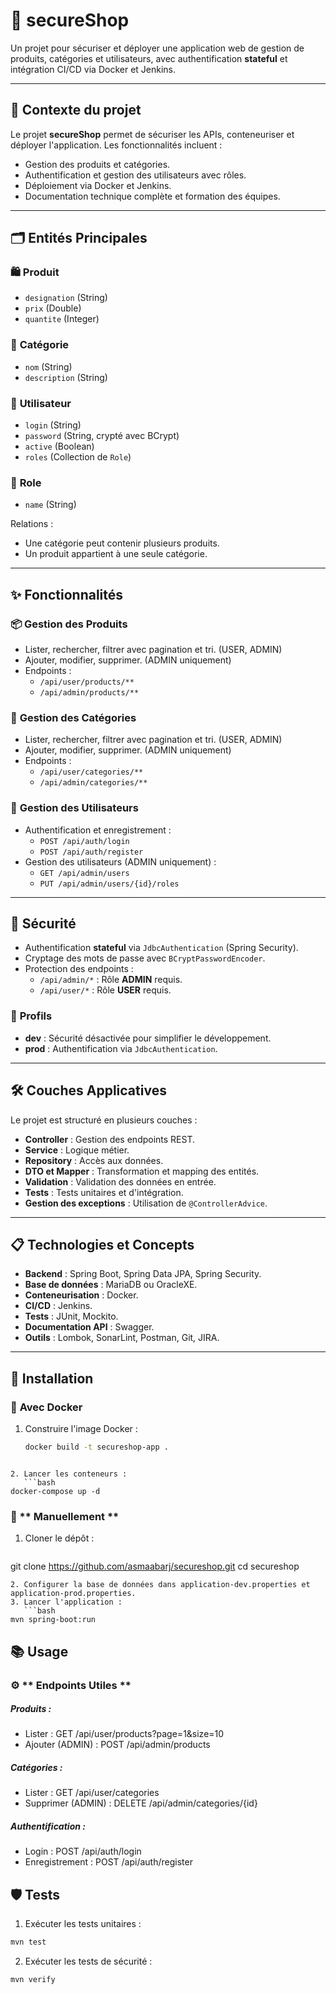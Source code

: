 # 🛒 secureShop

Un projet pour sécuriser et déployer une application web de gestion de produits, catégories et utilisateurs, avec authentification **stateful** et intégration CI/CD via Docker et Jenkins.

---

## 🌟 **Contexte du projet**

Le projet **secureShop** permet de sécuriser les APIs, conteneuriser et déployer l'application. Les fonctionnalités incluent :
- Gestion des produits et catégories.
- Authentification et gestion des utilisateurs avec rôles.
- Déploiement via Docker et Jenkins.
- Documentation technique complète et formation des équipes.

---

## 🗂️ **Entités Principales**

### 🛍️ **Produit**
- `designation` (String)
- `prix` (Double)
- `quantite` (Integer)

### 📂 **Catégorie**
- `nom` (String)
- `description` (String)

### 👤 **Utilisateur**
- `login` (String)
- `password` (String, crypté avec BCrypt)
- `active` (Boolean)
- `roles` (Collection de `Role`)

### 🛑 **Role**
- `name` (String)

Relations :
- Une catégorie peut contenir plusieurs produits.
- Un produit appartient à une seule catégorie.

---

## ✨ **Fonctionnalités**

### 📦 **Gestion des Produits**
- Lister, rechercher, filtrer avec pagination et tri. (USER, ADMIN)
- Ajouter, modifier, supprimer. (ADMIN uniquement)
- Endpoints :
  - `/api/user/products/**`
  - `/api/admin/products/**`

### 📂 **Gestion des Catégories**
- Lister, rechercher, filtrer avec pagination et tri. (USER, ADMIN)
- Ajouter, modifier, supprimer. (ADMIN uniquement)
- Endpoints :
  - `/api/user/categories/**`
  - `/api/admin/categories/**`

### 👥 **Gestion des Utilisateurs**
- Authentification et enregistrement :
  - `POST /api/auth/login`
  - `POST /api/auth/register`
- Gestion des utilisateurs (ADMIN uniquement) :
  - `GET /api/admin/users`
  - `PUT /api/admin/users/{id}/roles`

---

## 🔐 **Sécurité**

- Authentification **stateful** via `JdbcAuthentication` (Spring Security).
- Cryptage des mots de passe avec `BCryptPasswordEncoder`.
- Protection des endpoints :
  - `/api/admin/*` : Rôle **ADMIN** requis.
  - `/api/user/*` : Rôle **USER** requis.

### 🔄 **Profils**
- **dev** : Sécurité désactivée pour simplifier le développement.
- **prod** : Authentification via `JdbcAuthentication`.

---

## 🛠️ **Couches Applicatives**

Le projet est structuré en plusieurs couches :
- **Controller** : Gestion des endpoints REST.
- **Service** : Logique métier.
- **Repository** : Accès aux données.
- **DTO et Mapper** : Transformation et mapping des entités.
- **Validation** : Validation des données en entrée.
- **Tests** : Tests unitaires et d'intégration.
- **Gestion des exceptions** : Utilisation de `@ControllerAdvice`.

---

## 📋 **Technologies et Concepts**

- **Backend** : Spring Boot, Spring Data JPA, Spring Security.
- **Base de données** : MariaDB ou OracleXE.
- **Conteneurisation** : Docker.
- **CI/CD** : Jenkins.
- **Tests** : JUnit, Mockito.
- **Documentation API** : Swagger.
- **Outils** : Lombok, SonarLint, Postman, Git, JIRA.

---

## 🚀 **Installation**

### 🐳 **Avec Docker**
1. Construire l'image Docker :
   ```bash
   docker build -t secureshop-app .
```

2. Lancer les conteneurs :
   ```bash
docker-compose up -d
```
### 🔧 ** Manuellement **
1. Cloner le dépôt :
   ```bash
git clone https://github.com/asmaabarj/secureshop.git
cd secureshop
```
2. Configurer la base de données dans application-dev.properties et application-prod.properties.
3. Lancer l'application :
   ```bash
mvn spring-boot:run
```
## 📚 **Usage**
### ⚙️ ** Endpoints Utiles **
##### Produits :  
- Lister : GET /api/user/products?page=1&size=10
- Ajouter (ADMIN) : POST /api/admin/products
##### Catégories :
- Lister : GET /api/user/categories
- Supprimer (ADMIN) : DELETE /api/admin/categories/{id}
##### Authentification :
- Login : POST /api/auth/login
- Enregistrement : POST /api/auth/register

## 🛡️ **Tests**
1. Exécuter les tests unitaires :
```bash
mvn test
```
2. Exécuter les tests de sécurité :
```bash
mvn verify
```
